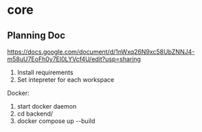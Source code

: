 # core

## Planning Doc
https://docs.google.com/document/d/1nWxq26N9xc58UbZNNJ4-m58uU7EoFh0y7El0LYVcf4U/edit?usp=sharing

1. Install requirements
2. Set intepreter for each workspace

Docker:
1. start docker daemon
2. cd backend/
3. docker compose up --build
